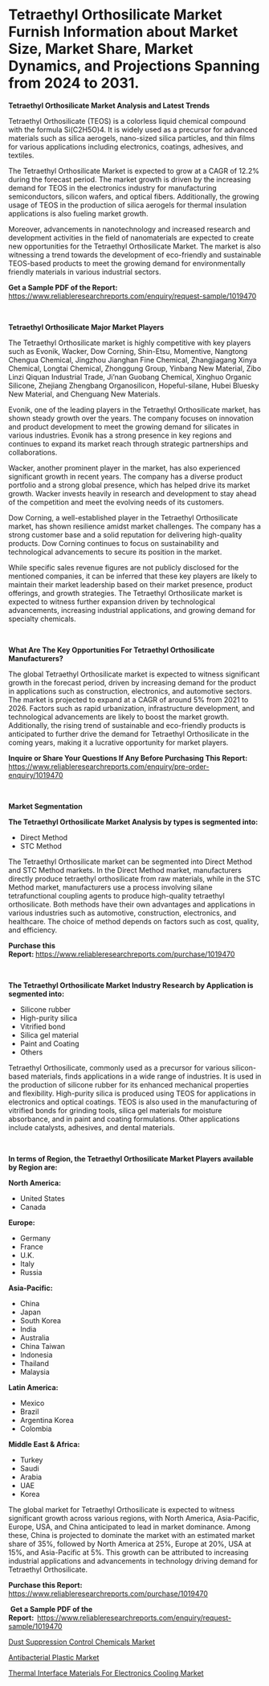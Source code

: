<p><h1>Tetraethyl Orthosilicate Market Furnish Information about Market Size, Market Share, Market Dynamics, and Projections Spanning from 2024 to 2031.</h1></p><p><strong>Tetraethyl Orthosilicate Market Analysis and Latest Trends</strong></p>
<p><p>Tetraethyl Orthosilicate (TEOS) is a colorless liquid chemical compound with the formula Si(C2H5O)4. It is widely used as a precursor for advanced materials such as silica aerogels, nano-sized silica particles, and thin films for various applications including electronics, coatings, adhesives, and textiles.</p><p>The Tetraethyl Orthosilicate Market is expected to grow at a CAGR of 12.2% during the forecast period. The market growth is driven by the increasing demand for TEOS in the electronics industry for manufacturing semiconductors, silicon wafers, and optical fibers. Additionally, the growing usage of TEOS in the production of silica aerogels for thermal insulation applications is also fueling market growth.</p><p>Moreover, advancements in nanotechnology and increased research and development activities in the field of nanomaterials are expected to create new opportunities for the Tetraethyl Orthosilicate Market. The market is also witnessing a trend towards the development of eco-friendly and sustainable TEOS-based products to meet the growing demand for environmentally friendly materials in various industrial sectors.</p></p>
<p><strong>Get a Sample PDF of the Report:&nbsp;</strong> <a href="https://www.reliableresearchreports.com/enquiry/request-sample/1019470">https://www.reliableresearchreports.com/enquiry/request-sample/1019470</a></p>
<p>&nbsp;</p>
<p><strong>Tetraethyl Orthosilicate Major Market Players</strong></p>
<p><p>The Tetraethyl Orthosilicate market is highly competitive with key players such as Evonik, Wacker, Dow Corning, Shin-Etsu, Momentive, Nangtong Chengua Chemical, Jingzhou Jianghan Fine Chemical, Zhangjiagang Xinya Chemical, Longtai Chemical, Zhonggung Group, Yinbang New Material, Zibo Linzi Qiquan Industrial Trade, Ji’nan Guobang Chemical, Xinghuo Organic Silicone, Zhejiang Zhengbang Organosilicon, Hopeful-silane, Hubei Bluesky New Material, and Chenguang New Materials.</p><p>Evonik, one of the leading players in the Tetraethyl Orthosilicate market, has shown steady growth over the years. The company focuses on innovation and product development to meet the growing demand for silicates in various industries. Evonik has a strong presence in key regions and continues to expand its market reach through strategic partnerships and collaborations.</p><p>Wacker, another prominent player in the market, has also experienced significant growth in recent years. The company has a diverse product portfolio and a strong global presence, which has helped drive its market growth. Wacker invests heavily in research and development to stay ahead of the competition and meet the evolving needs of its customers.</p><p>Dow Corning, a well-established player in the Tetraethyl Orthosilicate market, has shown resilience amidst market challenges. The company has a strong customer base and a solid reputation for delivering high-quality products. Dow Corning continues to focus on sustainability and technological advancements to secure its position in the market.</p><p>While specific sales revenue figures are not publicly disclosed for the mentioned companies, it can be inferred that these key players are likely to maintain their market leadership based on their market presence, product offerings, and growth strategies. The Tetraethyl Orthosilicate market is expected to witness further expansion driven by technological advancements, increasing industrial applications, and growing demand for specialty chemicals.</p></p>
<p>&nbsp;</p>
<p><strong>What Are The Key Opportunities For Tetraethyl Orthosilicate Manufacturers?</strong></p>
<p><p>The global Tetraethyl Orthosilicate market is expected to witness significant growth in the forecast period, driven by increasing demand for the product in applications such as construction, electronics, and automotive sectors. The market is projected to expand at a CAGR of around 5% from 2021 to 2026. Factors such as rapid urbanization, infrastructure development, and technological advancements are likely to boost the market growth. Additionally, the rising trend of sustainable and eco-friendly products is anticipated to further drive the demand for Tetraethyl Orthosilicate in the coming years, making it a lucrative opportunity for market players.</p></p>
<p><strong>Inquire or Share Your Questions If Any Before Purchasing This Report:</strong> <a href="https://www.reliableresearchreports.com/enquiry/pre-order-enquiry/1019470">https://www.reliableresearchreports.com/enquiry/pre-order-enquiry/1019470</a></p>
<p>&nbsp;</p>
<p><strong>Market Segmentation</strong></p>
<p><strong>The Tetraethyl Orthosilicate Market Analysis by types is segmented into:</strong></p>
<p><ul><li>Direct Method</li><li>STC Method</li></ul></p>
<p><p>The Tetraethyl Orthosilicate market can be segmented into Direct Method and STC Method markets. In the Direct Method market, manufacturers directly produce tetraethyl orthosilicate from raw materials, while in the STC Method market, manufacturers use a process involving silane tetrafunctional coupling agents to produce high-quality tetraethyl orthosilicate. Both methods have their own advantages and applications in various industries such as automotive, construction, electronics, and healthcare. The choice of method depends on factors such as cost, quality, and efficiency.</p></p>
<p><strong>Purchase this Report:&nbsp;</strong><a href="https://www.reliableresearchreports.com/purchase/1019470">https://www.reliableresearchreports.com/purchase/1019470</a></p>
<p>&nbsp;</p>
<p><strong>The Tetraethyl Orthosilicate Market Industry Research by Application is segmented into:</strong></p>
<p><ul><li>Silicone rubber</li><li>High-purity silica</li><li>Vitrified bond</li><li>Silica gel material</li><li>Paint and Coating</li><li>Others</li></ul></p>
<p><p>Tetraethyl Orthosilicate, commonly used as a precursor for various silicon-based materials, finds applications in a wide range of industries. It is used in the production of silicone rubber for its enhanced mechanical properties and flexibility. High-purity silica is produced using TEOS for applications in electronics and optical coatings. TEOS is also used in the manufacturing of vitrified bonds for grinding tools, silica gel materials for moisture absorbance, and in paint and coating formulations. Other applications include catalysts, adhesives, and dental materials.</p></p>
<p>&nbsp;</p>
<p><strong>In terms of Region, the Tetraethyl Orthosilicate Market Players available by Region are:</strong></p>
<p>
    <p> <strong> North America: </strong>
        <ul>
            <li>United States</li>
            <li>Canada</li>
        </ul>
        </p> 
    <p> <strong> Europe: </strong>
        <ul>
            <li>Germany</li>
            <li>France</li>
            <li>U.K.</li>
            <li>Italy</li>
            <li>Russia</li>
        </ul>
        </p> 
    <p> <strong> Asia-Pacific: </strong>
        <ul>
            <li>China</li>
            <li>Japan</li>
            <li>South Korea</li>
            <li>India</li>
            <li>Australia</li>
            <li>China Taiwan</li>
            <li>Indonesia</li>
            <li>Thailand</li>
            <li>Malaysia</li>
        </ul>
        </p> 
    <p> <strong> Latin America: </strong>
        <ul>
            <li>Mexico</li>
            <li>Brazil</li>
            <li>Argentina Korea</li>
            <li>Colombia</li>
        </ul>
        </p> 
    <p> <strong> Middle East & Africa: </strong>
        <ul>
            <li>Turkey</li>
            <li>Saudi</li>
            <li>Arabia</li>
            <li>UAE</li>
            <li>Korea</li>
        </ul>
    </p>
    </p>
<p><p>The global market for Tetraethyl Orthosilicate is expected to witness significant growth across various regions, with North America, Asia-Pacific, Europe, USA, and China anticipated to lead in market dominance. Among these, China is projected to dominate the market with an estimated market share of 35%, followed by North America at 25%, Europe at 20%, USA at 15%, and Asia-Pacific at 5%. This growth can be attributed to increasing industrial applications and advancements in technology driving demand for Tetraethyl Orthosilicate.</p></p>
<p><strong>Purchase this Report: </strong><a href="https://www.reliableresearchreports.com/purchase/1019470">https://www.reliableresearchreports.com/purchase/1019470</a></p>
<p>&nbsp;<strong>Get a Sample PDF of the Report:&nbsp;&nbsp;</strong><a href="https://www.reliableresearchreports.com/enquiry/request-sample/1019470">https://www.reliableresearchreports.com/enquiry/request-sample/1019470</a></p>
<p><strong></strong></p>
<p><p><a href="https://view.publitas.com/reportprime-1/dust-suppression-control-chemicals-market-size-growth-outlook-from-2023-to-2030-projecting-at-markets-trends-analysis-by-application-regional-outlook-and-revenue/">Dust Suppression Control Chemicals Market</a></p><p><a href="https://view.publitas.com/reportprime-1/antibacterial-plastic-market-insights-market-players-and-forecast-till-2030/">Antibacterial Plastic Market</a></p><p><a href="https://view.publitas.com/reportprime-1/global-thermal-interface-materials-for-electronics-cooling-market-size-and-market-trends-insights-and-projections-from-2023-to-2030/">Thermal Interface Materials For Electronics Cooling Market</a></p></p>
